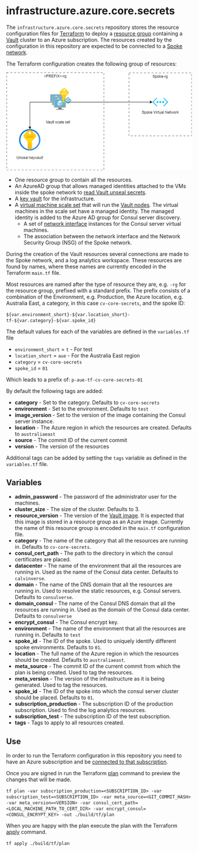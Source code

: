 # infrastructure.azure.core.secrets

The `infrastructure.azure.core.secrets` repository stores the resource configuration files for
[Terraform](https://www.terraform.io/) to deploy a
[resource group](https://docs.microsoft.com/en-us/azure/azure-resource-manager/management/overview#terminology) containing a [Vault](https://vaultproject.io) cluster to an Azure subscription. The
resources created by the configuration in this repository are expected to be connected to a
[Spoke network](https://github.com/Calvinverse/infrastructure.azure.network.spoke).

The Terraform configuration creates the following group of resources:

![Resources created](./doc/resources.png)

* One resource group to contain all the resources.
* An AzureAD group that allows managed identities attached to the VMs inside the spoke network to [read Vault unseal secrets](https://www.vaultproject.io/docs/configuration/seal/azurekeyvault).
* A [key vault](https://docs.microsoft.com/en-us/azure/key-vault/general/overview)
  for the infrastructure.
* A [virtual machine scale set](https://docs.microsoft.com/en-us/azure/virtual-machine-scale-sets/overview) that will run the [Vault nodes](https://github.com/Calvinverse/resource.secrets). The virtual machines in the scale set have a managed identity. The managed identity is added to the Azure AD group for Consul server discovery.
  * A set of [network interface](https://docs.microsoft.com/en-us/azure/virtual-network/virtual-network-network-interface) instances for the Consul server virtual machines.
  * The association between the network interface and the Network Security Group (NSG) of the Spoke network.

During the creation of the Vault resources several connections are made to the Spoke
network, and a log analytics workspace. These resources are found by names, where these names are currently encoded in the Terraform `main.tf` file.

Most resources are named after the type of resource they are, e.g. `-rg` for the resource group, prefixed with a standard prefix. The prefix consists of a combination of the Environment, e.g. Production, the Azure location,
e.g. Australia East, a category, in this case `cv-core-secrets`, and the spoke ID:

    ${var.environment_short}-${var.location_short}-tf-${var.category}-${var.spoke_id}

The default values for each of the variables are defined in the `variables.tf` file

* `environment_short` = `t` - For test
* `location_short` = `aue` - For the Australia East region
* `category` = `cv-core-secrets`
* `spoke_id` = `01`

Which leads to a prefix of: `p-aue-tf-cv-core-secrets-01`

By default the following tags are added:

* **category** - Set to the category. Defaults to `cv-core-secrets`
* **environment** - Set to the environment. Defaults to `test`
* **image_version** - Set to the version of the image containing the Consul server instance.
* **location** - The Azure region in which the resources are created. Defaults to `australiaeast`
* **source** - The commit ID of the current commit
* **version** - The version of the resources

Additional tags can be added by setting the `tags` variable as defined in the `variables.tf` file.


## Variables

* **admin_password** - The password of the administrator user for the machines.
* **cluster_size** - The size of the cluster. Defaults to 3.
* **resource_version** - The version of the [Vault image](https://github.com/Calvinverse/resource.secrets). It is expected that this image is stored in a resource group as an Azure image. Currently the name of this resource group is encoded in the `main.tf` configuration file.
* **category** - The name of the category that all the resources are running in. Defaults to `cv-core-secrets`.
* **consul_cert_path** - The path to the directory in which the consul certificates are placed.
* **datacenter** - The name of the environment that all the resources are running in. Used as the name of the Consul data center. Defaults to `calvinverse`.
* **domain** - The name of the DNS domain that all the resources are running in. Used to resolve the static resources, e.g. Consul servers. Defaults to `consulverse`.
* **domain_consul** - The name of the Consul DNS domain that all the resources are running in. Used as the domain of the Consul data center. Defaults to `consulverse`
* **encrypt_consul** - The Consul encrypt key.
* **environment** - The name of the environment that all the resources are running in. Defaults to `test`
* **spoke_id** - The ID of the spoke. Used to uniquely identify different spoke environments. Defaults to `01`.
* **location** - The full name of the Azure region in which the resources should be created. Defaults to
  `australiaeast`.
* **meta_source** - The commit ID of the current commit from which the plan is being created. Used to tag the resources.
* **meta_version** - The version of the infrastructure as it is being generated. Used to tag the resources.
* **spoke_id** - The ID of the spoke into which the consul server cluster should be placed. Defaults to `01`.
* **subscription_production** - The subscription ID of the production subscription. Used to find the log analytics resources.
* **subscription_test** - The subscription ID of the test subscription.
* **tags** - Tags to apply to all resources created.

## Use

In order to run the Terraform configuration in this repository you need to have an Azure subscription and be [connected to that subscription](https://www.terraform.io/docs/providers/azurerm/index.html).

Once you are signed in run the Terraform [plan](https://www.terraform.io/docs/commands/plan.html) command to preview the changes that will be made.

    tf plan -var subscription_production=<SUBSCRIPTION_ID> -var subscription_test=<SUBSCRIPTION_ID> -var meta_source=<GIT_COMMIT_HASH> -var meta_version=<VERSION> -var consul_cert_path=<LOCAL_MACHINE_PATH_TO_CERT_DIR> -var encrypt_consul=<CONSUL_ENCRYPT_KEY> -out ./build/tf/plan

When you are happy with the plan execute the plan with the Terraform [apply](https://www.terraform.io/docs/commands/apply.html) command.

    tf apply ./build/tf/plan



